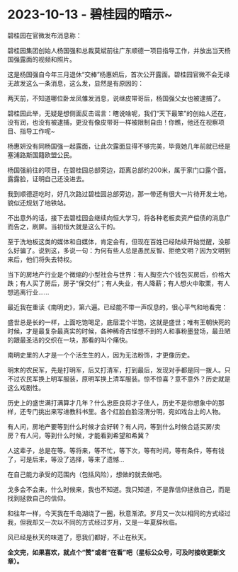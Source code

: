 # 2023-10-13 - 碧桂园的暗示~

碧桂园在官微发布消息称：

碧桂园集团创始人杨国强和总裁莫斌前往广东顺德一项目指导工作，并放出当天杨国强露面的视频和照片。

这是杨国强自今年三月退休“交棒”杨惠妍后，首次公开露面。碧桂园官微不会无缘无故发这么一条消息，这么发，显然是有原因的：

两天前，不知道哪位卧龙凤雏发消息，说继皮带哥后，杨国强父女也被逮捕了。

碧桂园此举，无疑是想侧面反击谣言：瞎说啥呢，我们“天下最笨”的创始人还在，没有润，也没有被逮捕，更没有像皮带哥一样被限制自由！你瞧，他还在视察项目、指导工作呢~

杨惠妍没有同杨国强一起露面，让此次露面显得不够完美，毕竟她几年前就已经是塞浦路斯国籍欧盟公民。

杨国强前往的项目，在碧桂园总部旁边，距离总部约200米，属于家门口露个面。露露脸，证明自己还没进去。

我到顺德逛吃时，好几次路过碧桂园总部旁边，那一带还有很大一片待开发土地，貌似还规划了地铁站。

不出意外的话，接下去碧桂园会继续向恒大学习，将各种老板卖资产偿债的消息广而告之，刷屏。当初恒大就是这么干的。

至于洗地板这类的媒体和自媒体，肯定会有，但现在百姓已经陆续开始觉醒，没那么好骗了。说到这，多说一句：为何有些人总是愚民反智、拒绝文明？因为文明到来后，他们将失去特权。

当下的房地产行业是个微缩的小型社会与世界：有人掏空六个钱包买房后，价格大跌；有人买了房后，房子“保交付”；有人失业，有人降薪；有人想火中取栗，有人想逃离行业......

最近我在重读《南明史》，第六遍。已经能不带一声叹息的，很心平气和地看完：

盛世总是长的一样，上面吃饱喝足，底层混个半饱，这就是盛世；唯有王朝快死的时候，才是最复杂最真实的时候，各种稀奇古怪想不到的人和事粉墨登场，最丑陋的跟最圣洁的交织在一块，那看的叫个痛快。

南明史里的人才是一个个活生生的人，因为无法粉饰，才更像历史。

明末的农民军，先是打明军，后又打清军，打到最后，发现对手都是同一拨人。只不过农民军换上明军服装，原明军换上清军服装。惊不惊喜？意不意外？历史就是这么戏剧性。

历史上的盛世满打满算才几年？什么忠臣良将才子佳人，历史不是你想象中的那样，还专门挑出来写进教科书里。各个红脸白脸泾渭分明，宛如戏台上的人物。

有人问，房地产要等到什么时候才会好转？有人问，等到什么时候合适买房/卖房？有人问，等到什么时候，才能看到希望和希冀？

人这辈子，总是在等。等将来，等不忙，等下次，等有时间，等有条件，等有钱了，可是后来，等没了选择，等来了遗憾…

在自己能力承受的范围内（包括风险），想做的就去做吧。

戈多会不会来，什么时候来，我也不知道。我只知道，不是靠信仰拯救自己，而是找到拯救自己的信仰。

和往年一样，今天我在千岛湖绕了一圈，秋意渐浓。岁月又一次以相同的方式经过我，但我却又一次以不同的方式经过岁月，又是一年夏辞秋临。

风已经是秋天的味道了，愿我们都好，不止在秋天。

**全文完，如果喜欢，就点个“赞”或者“在看”吧（星标公众号，可及时接收更新文章）。**